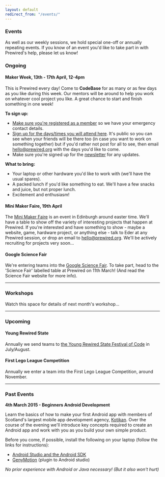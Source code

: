 ```yaml
---
layout: default
redirect_from: "/events/"
---
```


### Events

As well as our weekly sessions, we hold special one-off or annually repeating events. If you know of an event you'd like to take part in with Prewired's help, please let us know!

### Ongoing

#### <span class="btn-big inner lighter color1-bg">Maker Week</span>, 13th - 17th April, 12-4pm

This is Prewired every day! Come to **CodeBase** for as many or as few days as you like during this week. Our mentors will be around to help you work on whatever cool project you like. A great chance to start and finish something in one week!

**To sign up:**

* [Make sure you're registered as a member](/membership.html) so we have your emergency contact details.
* [Sign up for the days/times you will attend here](http://doodle.com/cakheiix3min7is9). It's public so you can see when your friends will be there too (in case you want to work on something together) but if you'd rather not post for all to see, then email hello@prewired.org with the days you'd like to come.
* Make sure you're signed up for the [newsletter](#newsletter) for any updates.

**What to bring:**

* Your laptop or other hardware you'd like to work with (we'll have the usual spares).
* A packed lunch if you'd like something to eat. We'll have a few snacks and juice, but not proper lunch.
* Excitement and enthusiasm!

#### Mini Maker Faire, 19th April

The [Mini Maker Faire](http://makerfaireedinburgh.com/) is an event in Edinburgh around easter time. We'll have a table to show off the variety of interesting projects that happen at Prewired. If you're interested and have something to show - maybe a website, game, hardware project, or anything else - talk to Eder at any Prewired session, or drop an email to hello@prewired.org. We'll be actively recruiting for projects very soon...

#### Google Science Fair

We're entering teams into the [Google Science Fair](https://www.googlesciencefair.com). To take part, head to the 'Science Fair' labelled table at Prewired on 11th March! (And read the Science Fair website for more info).

<hr/>

### Workshops

Watch this space for details of next month's workshop...

<hr/>

### Upcoming

#### Young Rewired State

Annually we send teams to [the Young Rewired State Festival of Code](http://www.yrs.io) in July/August.

#### First Lego League Competition

Annually we enter a team into the First Lego League Competition, around November.

<hr/>

### Past Events

**4th March 2015 - Beginners Android Development**

Learn the basics of how to make your first Android app with members of Scotland's largest mobile app development agency, [Kotikan](http://kotikan.com). Over the course of the evening we'll introduce key concepts required to create an Android app and work with you as you build your own simple product.

Before you come, if possible, install the following on your laptop (follow the links for instructions):

* [Android Studio and the Android SDK](http://developer.android.com/sdk/installing/index.html?pkg=studio)
* [GenyMotion](https://www.genymotion.com) (plugin to Android studio)

*No prior experience with Android or Java necessary! (But it also won't hurt)*

